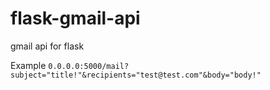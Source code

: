# flask-gmail-api
gmail api for flask

Example
`0.0.0.0:5000/mail?subject="title!"&recipients="test@test.com"&body="body!"`

